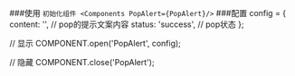 ###使用
    ```
    初始化组件
    <Components PopAlert={PopAlert}/>
    ```
###配置
config = {
    content: '', // pop的提示文案内容
    status: 'success', // pop状态
};

// 显示
COMPONENT.open('PopAlert', config);

// 隐藏
COMPONENT.close('PopAlert');

```